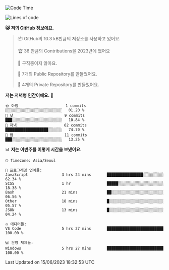   <!--START_SECTION:waka-->
![Code Time](http://img.shields.io/badge/Code%20Time-79%20hrs%2034%20mins-blue)

![Lines of code](https://img.shields.io/badge/%EC%A0%80%EB%8A%94%20%EC%97%AC%ED%83%9C%EA%B9%8C%EC%A7%80%20-42.3%20thousand%20%EC%A4%84%EC%9D%98%20%EC%BD%94%EB%93%9C%EB%A5%BC%20%EC%9E%91%EC%84%B1%ED%96%88%EC%96%B4%EC%9A%94.-blue)

**🐱 저의 GitHub 정보에요.** 

> 📦 GitHub의 10.3 kB만큼의 저장소를 사용하고 있어요. 
 > 
> 🏆 36 만큼의 Contributions을 2023년에 했어요
 > 
> 🚫 구직중이지 않아요.
 > 
> 📜 7개의 Public Repository를 만들었어요. 
 > 
> 🔑 4개의 Private Repository를 만들었어요. 
 > 
**저는 저녁형 인간이에요. 🦉** 

```text
🌞 아침                     1 commits           ░░░░░░░░░░░░░░░░░░░░░░░░░   01.20 % 
🌆 낮　                     9 commits           ███░░░░░░░░░░░░░░░░░░░░░░   10.84 % 
🌃 저녁                     62 commits          ███████████████████░░░░░░   74.70 % 
🌙 밤　                     11 commits          ███░░░░░░░░░░░░░░░░░░░░░░   13.25 % 
```


📊 **저는 이번주를 이렇게 시간을 보냈어요.** 

```text
🕑︎ Timezone: Asia/Seoul

💬 프로그래밍 언어들: 
JavaScript               3 hrs 24 mins       ████████████████░░░░░░░░░   62.34 % 
SCSS                     1 hr                █████░░░░░░░░░░░░░░░░░░░░   18.38 % 
Bash                     21 mins             ██░░░░░░░░░░░░░░░░░░░░░░░   06.56 % 
Other                    18 mins             █░░░░░░░░░░░░░░░░░░░░░░░░   05.57 % 
JSON                     13 mins             █░░░░░░░░░░░░░░░░░░░░░░░░   04.24 % 

🔥 에디터들: 
VS Code                  5 hrs 27 mins       █████████████████████████   100.00 % 

💻 운영 체제들: 
Windows                  5 hrs 27 mins       █████████████████████████   100.00 % 
```


 Last Updated on 15/06/2023 18:32:53 UTC
<!--END_SECTION:waka-->
